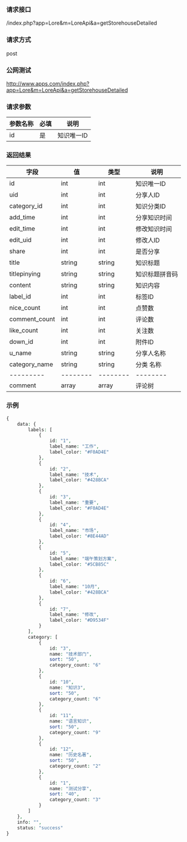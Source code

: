 ### **请求接口**
/index.php?app=Lore&m=LoreApi&a=getStorehouseDetailed

### **请求方式**
post

### **公网测试**
http://www.apps.com/index.php?app=Lore&m=LoreApi&a=getStorehouseDetailed

### **请求参数**

| 参数名称  |必填|     说明      |
|------|-----|------|
| id     | 是 |   知识唯一ID   |


### **返回结果**
|字段       |值             |类型    |说明           |
| --------- |--------      |--------|--------       |
|id     |int |int |知识唯一ID         |
|uid      |int         |int  |分享人ID    |
|category_id      |int         |int  |知识分类ID    |
|add_time      |int         |int  |分享知识时间    |
|edit_time      |int         |int  |修改知识时间    |
|edit_uid      |int         |int  |修改人ID    |
|share      |int         |int  |是否分享    |
|title      |string         |string  |知识标题    |
|titlepinying      |string         |string  |知识标题拼音码    |
|content      |string         |string  |知识内容    |
|label_id      |int         |int  |标签ID    |
|nice_count      |int         |int  |点赞数    |
|comment_count      |int         |int  |评论数    |
|like_count      |int         |int  |关注数    |
|down_id      |int         |int  |附件ID    |
|u_name      |string         |string  |分享人名称    |
|category_name      |string         |string  |分类 名称    |
| --------- |--------      |--------|--------       |
|comment      |array         |array  |评论树    |

### **示例**
````php
{
    data: {
        labels: [
            {
                id: "1",
                label_name: "工作",
                label_color: "#F0AD4E"
            },
            {
                id: "2",
                label_name: "技术",
                label_color: "#428BCA"
            },
            {
                id: "3",
                label_name: "重要",
                label_color: "#F0AD4E"
            },
            {
                id: "4",
                label_name: "市场",
                label_color: "#8E44AD"
            },
            {
                id: "5",
                label_name: "端午策划方案",
                label_color: "#5CB85C"
            },
            {
                id: "6",
                label_name: "10月",
                label_color: "#428BCA"
            },
            {
                id: "7",
                label_name: "修改",
                label_color: "#D9534F"
            }
        ],
        category: [
            {
                id: "3",
                name: "技术部门",
                sort: "50",
                category_count: "6"
            },
            {
                id: "10",
                name: "知识3",
                sort: "50",
                category_count: "6"
            },
            {
                id: "11",
                name: "语言知识",
                sort: "50",
                category_count: "9"
            },
            {
                id: "12",
                name: "历史名著",
                sort: "50",
                category_count: "2"
            },
            {
                id: "1",
                name: "测试分享",
                sort: "40",
                category_count: "3"
            }
        ]
    },
    info: "",
    status: "success"
}